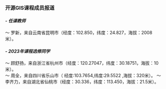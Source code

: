 ### **开源GIS课程成员报道**
#### - **_任课教师_**
～ 罗新，来自云南省昆明市（经度：102.850，纬度：24.827，海拔：2008米）。
#### - **_2023年课程选修同学_**
～ 顾舒扬，来自浙江省杭州市（经度：120.27047，纬度：30.18751，海拔：10米）。  
～ 周全，来自四川省乐山市（ 经度:103.7654,纬度:29.5522 ,海拔：320米）。
～李齐力，来自湖北省仙桃市（经度：30.336，纬度：113.450，海拔：21.5米）。

